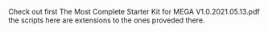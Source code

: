 Check out first The Most Complete Starter Kit for MEGA V1.0.2021.05.13.pdf
the scripts here are extensions to the ones proveded there.
